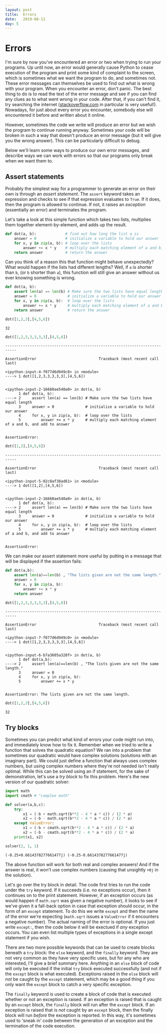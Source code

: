 ```yaml
---
layout: post
title:  Errors
date:   2019-08-11
day: 5
---
```



# Errors

I'm sure by now you've encountered an error or two when trying to run your programs. Up until now, an error would generally cause Python to cease execution of the program and print some kind of complaint to the screen, which is sometimes what we want the program to do, and sometimes not. 
These error messages can themselves be used to find out what is wrong with your program. When you encounter an error, don't panic. The best thing to do is to read the text of the error message and see if you can find any clues as to what went wrong in your code. After that, if you can't find it, try searching the internet ([stackoverflow.com](https://stackoverflow.com/) in particular is very useful!). Nowadays, for just about every error you encounter, somebody else will encountered it before and written about it online.

However, sometimes the code we write will produce an error but we wish the program to continue running anyway. Sometimes your code will be broken in such a way that doesn't produce an error message (but it will give you the wrong answer). This can be particularly difficult to debug. 

Below we'll learn some ways to produce our own error messages, and describe ways we can work with errors so that our programs only break when we want them to. 

## Assert statements

Probably the simplest way for a programmer to generate an error on their own is through an *assert statement*. The `assert` keyword takes an expression and checks to see if that expression evaluates to `True`. If it does, then the program is allowed to continue. If not, it raises an *exception* (essentially an error) and terminates the program. 

Let's take a look at this simple function which takes two lists, multiplies them together element-by-element, and adds up the result.


```python
def dot(a, b):             # find out how long the list a is
    answer = 0             # initialize a variable to hold our answer
    for x, y in zip(a, b): # loop over the lists
        answer += x * y    # multiply each matching element of a and b, and add to answer
    return answer          # return the answer
```

Can you think of a reason this that function might behave unexpectedly? What would happen if the lists had different lengths? Well, if `a` is shorter than `b`, (or `b` shorter than `a`), this function will still give an answer without us ever knowing something is wrong. 


```python
def dot(a, b):
    assert len(a) == len(b) # Make sure the two lists have equal length
    answer = 0              # initialize a variable to hold our answer
    for x, y in zip(a, b):  # loop over the lists
        answer += x * y     # multiply each matching element of a and b, and add to answer
    return answer           # return the answer
```


```python
dot([1,2,3],[4,5,6])
```




    32




```python
dot([1,2,3,3,3,3,3],[4,5,6])
```


    ---------------------------------------------------------------------------

    AssertionError                            Traceback (most recent call last)

    <ipython-input-4-f077d6d949c0> in <module>
    ----> 1 dot([1,2,3,3,3,3,3],[4,5,6])
    

    <ipython-input-2-16660ae540a0> in dot(a, b)
          1 def dot(a, b):
    ----> 2     assert len(a) == len(b) # Make sure the two lists have equal length
          3     answer = 0              # initialize a variable to hold our answer
          4     for x, y in zip(a, b):  # loop over the lists
          5         answer += x * y     # multiply each matching element of a and b, and add to answer


    AssertionError: 



```python
dot([1,2],[4,5,6])
```


    ---------------------------------------------------------------------------

    AssertionError                            Traceback (most recent call last)

    <ipython-input-5-02c8af38ad61> in <module>
    ----> 1 dot([1,2],[4,5,6])
    

    <ipython-input-2-16660ae540a0> in dot(a, b)
          1 def dot(a, b):
    ----> 2     assert len(a) == len(b) # Make sure the two lists have equal length
          3     answer = 0              # initialize a variable to hold our answer
          4     for x, y in zip(a, b):  # loop over the lists
          5         answer += x * y     # multiply each matching element of a and b, and add to answer


    AssertionError: 


We can make our assert statement more useful by putting in a message that will be displayed if the assertion fails:


```python
def dot(a,b):
    assert len(a)==len(b) , "The lists given are not the same length."
    answer = 0
    for x, y in zip(a, b):
        answer += x * y
    return answer
```


```python
dot([1,2,3,3,3,3,3],[4,5,6])
```


    ---------------------------------------------------------------------------

    AssertionError                            Traceback (most recent call last)

    <ipython-input-7-f077d6d949c0> in <module>
    ----> 1 dot([1,2,3,3,3,3,3],[4,5,6])
    

    <ipython-input-6-b7a3605a328f> in dot(a, b)
          1 def dot(a,b):
    ----> 2     assert len(a)==len(b) , "The lists given are not the same length."
          3     answer = 0
          4     for x, y in zip(a, b):
          5         answer += x * y


    AssertionError: The lists given are not the same length.



```python
dot([1,2,3],[4,5,6])
```




    32



## Try blocks

Sometimes you can predict what kind of errors your code might run into, and immediately know how to fix it. Remember when we tried to write a function that solves the quadratic equation? We ran into a problem that sometimes our quadratic would have complex solutions (solutions with an imaginary part). We could just define a function that always uses complex numbers, but using complex numbers where they're not needed isn't really optimal. While this can be solved using an if statement, for the sake of demonstration, let's use a *try block* to fix this problem. Here's the new version of our quadratic solver:


```python
import math
import cmath # "complex math"
```


```python
def solver(a,b,c):
    try:
        x1 = (-b + math.sqrt(b**2 - 4 * a * c)) / (2 * a)
        x2 = (-b - math.sqrt(b**2 - 4 * a * c)) / (2 * a)
    except ValueError:
        x1 = (-b + cmath.sqrt(b**2 - 4 * a * c)) / (2 * a)
        x2 = (-b - cmath.sqrt(b**2 - 4 * a * c)) / (2 * a)
    print(x1, x2)
```


```python
solver(2, 1, 1)
```

    (-0.25+0.6614378277661477j) (-0.25-0.6614378277661477j)


The above function will work for both real and complex answers! And if the answer is real, it won't use complex numbers (causing that unsightly `+0j` in the solution).

Let's go over the try block in detail. The code first tries to run the code under the `try` keyword. If it succeeds (i.e. no exceptions occur), then it continues on to the print statement. However, if an exception occurs (as would happen if `math.sqrt` was given a negative number), it looks to see if we've given it a fall-back option in case that exception should occur, in the form of an `except` statement. To do this we write `except` and then the name of the error we're expecting (`math.sqrt` issues a `ValueError` if it encounters a negative number). The actual naming of the error is optional. If you just write `except:`, then the code below it will be exectued if *any* exception occurs. You can even list multiple types of exceptions in a single except statement if you wish.

There are two more possible keywords that can be used to create blocks beneath a `try` block: the `else` keyword, and the `finally` keyword. They are not very common as they have very specific uses, but for any who are interested, I'll give a brief summary here. Anything in an `else` block of code will only be executed if the initial `try` block executed successfully (and not if the `except` block is what executed). Exceptions raised in the `else` block will *not* be caught by the `except` statement, which may be a good thing if you only want the `except` block to catch a very specific exception. 

The `finally` keyword is used to create a block of code that is executed whether or not an exception is raised. If an exception is raised that is caught by an `except` block, the `finally` block will run after the `except` block. If an exception is raised that is *not* caught by an `except` block, then the finally block will run *before* the exception is reported. In this way, it's sometimes used to 'sneak in' code between the generation of an exception and the termination of the code execution.


```python

```
